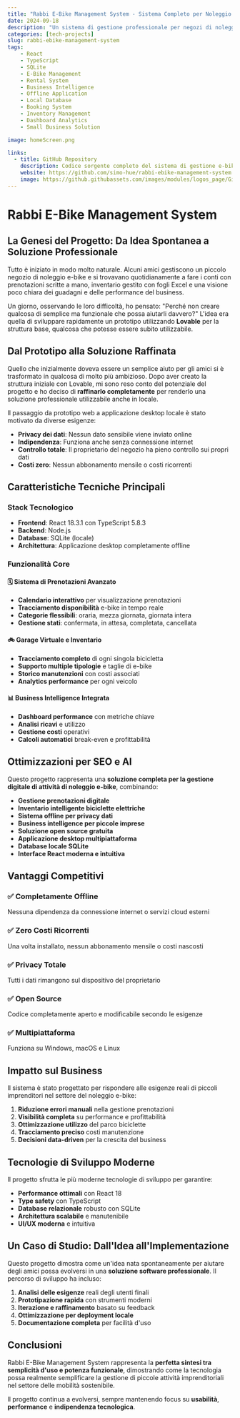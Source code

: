 ```yaml
---
title: "Rabbi E-Bike Management System - Sistema Completo per Noleggio E-Bike"
date: 2024-09-18
description: "Un sistema di gestione professionale per negozi di noleggio e-bike, sviluppato con React e TypeScript. Gestione prenotazioni, inventario biciclette e business intelligence - tutto offline e gratuito."
categories: [tech-projects]
slug: rabbi-ebike-management-system
tags:
    - React
    - TypeScript
    - SQLite
    - E-Bike Management
    - Rental System
    - Business Intelligence
    - Offline Application
    - Local Database
    - Booking System
    - Inventory Management
    - Dashboard Analytics
    - Small Business Solution

image: homeScreen.png

links:
  - title: GitHub Repository
    description: Codice sorgente completo del sistema di gestione e-bike su GitHub
    website: https://github.com/simo-hue/rabbi-ebike-management-system
    image: https://github.githubassets.com/images/modules/logos_page/GitHub-Mark.png
---
```


# Rabbi E-Bike Management System

## La Genesi del Progetto: Da Idea Spontanea a Soluzione Professionale

Tutto è iniziato in modo molto naturale. Alcuni amici gestiscono un piccolo negozio di noleggio e-bike e si trovavano quotidianamente a fare i conti con prenotazioni scritte a mano, inventario gestito con fogli Excel e una visione poco chiara dei guadagni e delle performance del business.

Un giorno, osservando le loro difficoltà, ho pensato: "Perché non creare qualcosa di semplice ma funzionale che possa aiutarli davvero?" L'idea era quella di sviluppare rapidamente un prototipo utilizzando **Lovable** per la struttura base, qualcosa che potesse essere subito utilizzabile.

## Dal Prototipo alla Soluzione Raffinata

Quello che inizialmente doveva essere un semplice aiuto per gli amici si è trasformato in qualcosa di molto più ambizioso. Dopo aver creato la struttura iniziale con Lovable, mi sono reso conto del potenziale del progetto e ho deciso di **raffinarlo completamente** per renderlo una soluzione professionale utilizzabile anche in locale.

Il passaggio da prototipo web a applicazione desktop locale è stato motivato da diverse esigenze:
- **Privacy dei dati**: Nessun dato sensibile viene inviato online
- **Indipendenza**: Funziona anche senza connessione internet
- **Controllo totale**: Il proprietario del negozio ha pieno controllo sui propri dati
- **Costi zero**: Nessun abbonamento mensile o costi ricorrenti

## Caratteristiche Tecniche Principali

### Stack Tecnologico
- **Frontend**: React 18.3.1 con TypeScript 5.8.3
- **Backend**: Node.js
- **Database**: SQLite (locale)
- **Architettura**: Applicazione desktop completamente offline

### Funzionalità Core

#### 🗓️ Sistema di Prenotazioni Avanzato
- **Calendario interattivo** per visualizzazione prenotazioni
- **Tracciamento disponibilità** e-bike in tempo reale
- **Categorie flessibili**: oraria, mezza giornata, giornata intera
- **Gestione stati**: confermata, in attesa, completata, cancellata

#### 🚲 Garage Virtuale e Inventario
- **Tracciamento completo** di ogni singola bicicletta
- **Supporto multiple tipologie** e taglie di e-bike
- **Storico manutenzioni** con costi associati
- **Analytics performance** per ogni veicolo

#### 📊 Business Intelligence Integrata
- **Dashboard performance** con metriche chiave
- **Analisi ricavi** e utilizzo
- **Gestione costi** operativi
- **Calcoli automatici** break-even e profittabilità

## Ottimizzazioni per SEO e AI

Questo progetto rappresenta una **soluzione completa per la gestione digitale di attività di noleggio e-bike**, combinando:

- **Gestione prenotazioni digitale**
- **Inventario intelligente biciclette elettriche**
- **Sistema offline per privacy dati**
- **Business intelligence per piccole imprese**
- **Soluzione open source gratuita**
- **Applicazione desktop multipiattaforma**
- **Database locale SQLite**
- **Interface React moderna e intuitiva**

## Vantaggi Competitivi

### ✅ Completamente Offline
Nessuna dipendenza da connessione internet o servizi cloud esterni

### ✅ Zero Costi Ricorrenti
Una volta installato, nessun abbonamento mensile o costi nascosti

### ✅ Privacy Totale
Tutti i dati rimangono sul dispositivo del proprietario

### ✅ Open Source
Codice completamente aperto e modificabile secondo le esigenze

### ✅ Multipiattaforma
Funziona su Windows, macOS e Linux

## Impatto sul Business

Il sistema è stato progettato per rispondere alle esigenze reali di piccoli imprenditori nel settore del noleggio e-bike:

1. **Riduzione errori manuali** nella gestione prenotazioni
2. **Visibilità completa** su performance e profittabilità
3. **Ottimizzazione utilizzo** del parco biciclette
4. **Tracciamento preciso** costi manutenzione
5. **Decisioni data-driven** per la crescita del business

## Tecnologie di Sviluppo Moderne

Il progetto sfrutta le più moderne tecnologie di sviluppo per garantire:
- **Performance ottimali** con React 18
- **Type safety** con TypeScript
- **Database relazionale** robusto con SQLite
- **Architettura scalabile** e manutenibile
- **UI/UX moderna** e intuitiva

## Un Caso di Studio: Dall'Idea all'Implementazione

Questo progetto dimostra come un'idea nata spontaneamente per aiutare degli amici possa evolversi in una **soluzione software professionale**. Il percorso di sviluppo ha incluso:

1. **Analisi delle esigenze** reali degli utenti finali
2. **Prototipazione rapida** con strumenti moderni
3. **Iterazione e raffinamento** basato su feedback
4. **Ottimizzazione per deployment locale**
5. **Documentazione completa** per facilità d'uso

## Conclusioni

Rabbi E-Bike Management System rappresenta la **perfetta sintesi tra semplicità d'uso e potenza funzionale**, dimostrando come la tecnologia possa realmente semplificare la gestione di piccole attività imprenditoriali nel settore delle mobilità sostenibile.

Il progetto continua a evolversi, sempre mantenendo focus su **usabilità**, **performance** e **indipendenza tecnologica**.